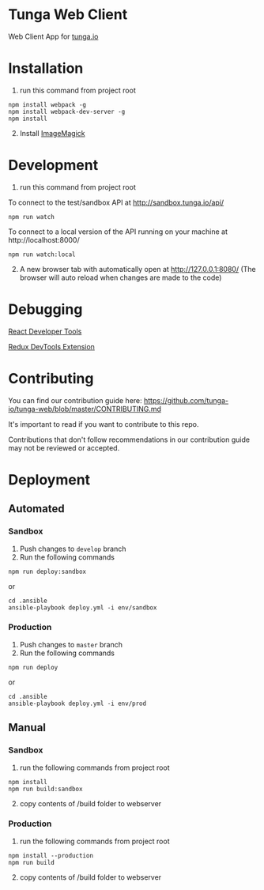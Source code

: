 # Tunga Web Client
Web Client App for [tunga.io](http://tunga.io/)

# Installation
1. run this command from project root
```npm istall
npm install webpack -g
npm install webpack-dev-server -g
npm install
```
2. Install [ImageMagick](https://www.imagemagick.org/script/download.php)

# Development
1. run this command from project root

To connect to the test/sandbox API at http://sandbox.tunga.io/api/
```
npm run watch
```

To connect to a local version of the API running on your machine at http://localhost:8000/
```
npm run watch:local
```

2. A new browser tab with automatically open at http://127.0.0.1:8080/
(The browser will auto reload when changes are made to the code)

# Debugging

[React Developer Tools](https://github.com/facebook/react-devtools)

[Redux DevTools Extension](https://github.com/zalmoxisus/redux-devtools-extension)

# Contributing
You can find our contribution guide here: https://github.com/tunga-io/tunga-web/blob/master/CONTRIBUTING.md

It's important to read if you want to contribute to this repo. 

Contributions that don't follow recommendations in our contribution guide may not be reviewed or accepted.

# Deployment

## Automated

### Sandbox
1. Push changes to `develop` branch
2. Run the following commands
```
npm run deploy:sandbox
```
or
```
cd .ansible
ansible-playbook deploy.yml -i env/sandbox
```

### Production
1. Push changes to `master` branch
2. Run the following commands
```
npm run deploy
```
or
```
cd .ansible
ansible-playbook deploy.yml -i env/prod
```


## Manual

### Sandbox
1. run the following commands from project root
```
npm install
npm run build:sandbox
```
2. copy contents of /build folder to webserver

### Production
1. run the following commands from project root
```
npm install --production
npm run build
```
2. copy contents of /build folder to webserver
